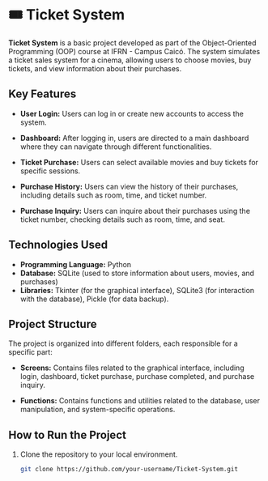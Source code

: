 # 🎟 Ticket System

**Ticket System** is a basic project developed as part of the Object-Oriented Programming (OOP) course at IFRN - Campus Caicó. The system simulates a ticket sales system for a cinema, allowing users to choose movies, buy tickets, and view information about their purchases.

## Key Features

- **User Login:** Users can log in or create new accounts to access the system.

- **Dashboard:** After logging in, users are directed to a main dashboard where they can navigate through different functionalities.

- **Ticket Purchase:** Users can select available movies and buy tickets for specific sessions.

- **Purchase History:** Users can view the history of their purchases, including details such as room, time, and ticket number.

- **Purchase Inquiry:** Users can inquire about their purchases using the ticket number, checking details such as room, time, and seat.

## Technologies Used

- **Programming Language:** Python
- **Database:** SQLite (used to store information about users, movies, and purchases)
- **Libraries:** Tkinter (for the graphical interface), SQLite3 (for interaction with the database), Pickle (for data backup).

## Project Structure

The project is organized into different folders, each responsible for a specific part:

- **Screens:** Contains files related to the graphical interface, including login, dashboard, ticket purchase, purchase completed, and purchase inquiry.

- **Functions:** Contains functions and utilities related to the database, user manipulation, and system-specific operations.

## How to Run the Project

1. Clone the repository to your local environment.
   
   ```bash
   git clone https://github.com/your-username/Ticket-System.git
